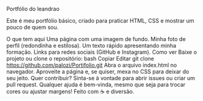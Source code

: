 Portfólio do leandrao

Este é meu portfólio básico, criado para praticar HTML, CSS e mostrar um pouco de quem sou.

O que tem aqui
Uma página com uma imagem de fundo.
Minha foto de perfil (redondinha e estilosa).
Um texto rápido apresentando minha formação.
Links para redes sociais (GitHub e Instagram).
Como ver
Baixe o projeto ou clone o repositório:
bash
Copiar
Editar
git clone https://github.com/palozi/Portifolio.git
Abra o arquivo index.html no navegador.
Aproveite a página e, se quiser, mexa no CSS para deixar do seu jeito.
Quer contribuir?
Sinta-se à vontade para abrir issues ou criar um pull request.
Qualquer ajuda é bem-vinda, mesmo que seja para trocar cores ou ajustar margens!
Feito com ☕ e diversão.
